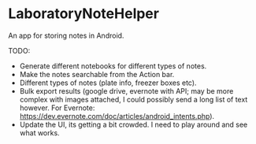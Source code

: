 # LaboratoryNoteHelper
An app for storing notes in Android.

TODO:
  - Generate different notebooks for different types of notes.
  - Make the notes searchable from the Action bar.
  - Different types of notes (plate info, freezer boxes etc).
  - Bulk export results (google drive, evernote with API; may be more complex with images attached, I could possibly send a long list of text however. For Evernote: https://dev.evernote.com/doc/articles/android_intents.php).
  - Update the UI, its getting a bit crowded. I need to play around and see what works. 

